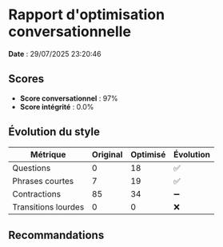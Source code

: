 # Rapport d'optimisation conversationnelle

**Date** : 29/07/2025 23:20:46

## Scores

- **Score conversationnel** : 97%
- **Score intégrité** : 0.0%

## Évolution du style

| Métrique | Original | Optimisé | Évolution |
|----------|----------|----------|----------|
| Questions | 0 | 18 | ✅ |
| Phrases courtes | 7 | 19 | ✅ |
| Contractions | 85 | 34 | ➖ |
| Transitions lourdes | 0 | 0 | ❌ |

## Recommandations


